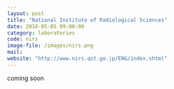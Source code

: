 ```yaml
---
layout: post
title: "National Institute of Radiological Sciences"
date: 2018-05-05 09:00:00
category: laboratories
code: nirs
image-file: /images/nirs.png
mail:
website: "http://www.nirs.qst.go.jp/ENG/index.shtml"
---
```


coming soon
